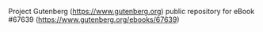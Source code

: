 Project Gutenberg (https://www.gutenberg.org) public repository for
eBook #67639 (https://www.gutenberg.org/ebooks/67639)

